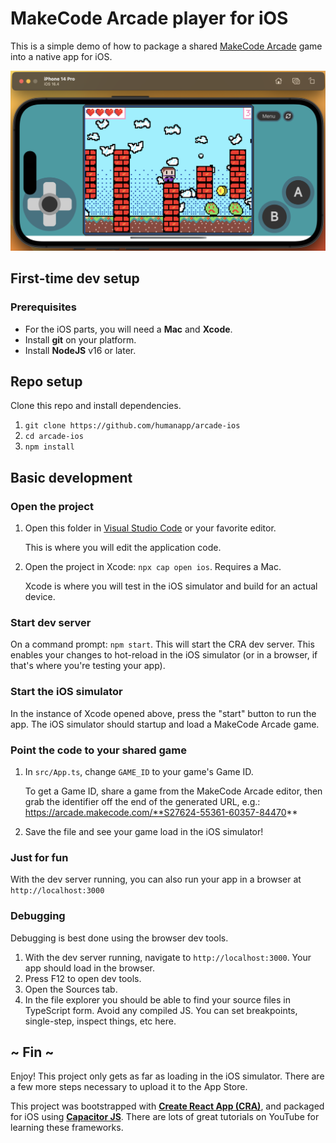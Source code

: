 # MakeCode Arcade player for iOS

This is a simple demo of how to package a shared [MakeCode Arcade](https://arcade.makecode.com) game into a native app for iOS.

![screenshot](./public/screenshot.png)

## First-time dev setup

### Prerequisites

* For the iOS parts, you will need a **Mac** and **Xcode**.
* Install **git** on your platform.
* Install **NodeJS** v16 or later.

## Repo setup

Clone this repo and install dependencies.

1. `git clone https://github.com/humanapp/arcade-ios`
2. `cd arcade-ios`
3. `npm install`

## Basic development

### Open the project

1. Open this folder in [Visual Studio Code](https://code.visualstudio.com/) or your favorite editor.
    
    This is where you will edit the application code.

2. Open the project in Xcode: `npx cap open ios`. Requires a Mac.
    
    Xcode is where you will test in the iOS simulator and build for an actual device.

### Start dev server

On a command prompt: `npm start`. This will start the CRA dev server. This enables your changes to hot-reload in the iOS simulator (or in a browser, if that's where you're testing your app).

### Start the iOS simulator

In the instance of Xcode opened above, press the "start" button to run the app. The iOS simulator should startup and load a MakeCode Arcade game.

### Point the code to your shared game

1. In `src/App.ts`, change `GAME_ID` to your game's Game ID.

    To get a Game ID, share a game from the MakeCode Arcade editor, then grab the identifier off the end of the generated URL, e.g.: https://arcade.makecode.com/**S27624-55361-60357-84470**

2. Save the file and see your game load in the iOS simulator!

### Just for fun

With the dev server running, you can also run your app in a browser at `http://localhost:3000`

### Debugging

Debugging is best done using the browser dev tools.

1. With the dev server running, navigate to `http://localhost:3000`. Your app should load in the browser.
2. Press F12 to open dev tools.
3. Open the Sources tab.
4. In the file explorer you should be able to find your source files in TypeScript form. Avoid any compiled JS. You can set breakpoints, single-step, inspect things, etc here.

## ~ Fin ~
Enjoy! This project only gets as far as loading in the iOS simulator. There are a few more steps necessary to upload it to the App Store.

This project was bootstrapped with **[Create React App (CRA)](https://github.com/facebook/create-react-app)**, and packaged for iOS using **[Capacitor JS](https://capacitorjs.com/)**. There are lots of great tutorials on YouTube for learning these frameworks.
